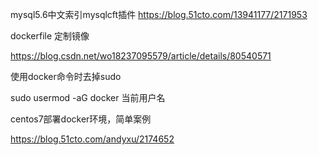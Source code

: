 mysql5.6中文索引mysqlcft插件
https://blog.51cto.com/13941177/2171953



dockerfile 定制镜像

https://blog.csdn.net/wo18237095579/article/details/80540571


使用docker命令时去掉sudo

sudo usermod -aG docker 当前用户名


centos7部署docker环境，简单案例

https://blog.51cto.com/andyxu/2174652
